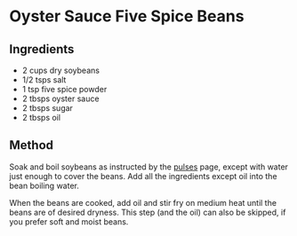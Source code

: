 # Oyster Sauce Five Spice Beans

## Ingredients
* 2 cups dry soybeans
* 1/2 tsps salt
* 1 tsp five spice powder
* 2 tbsps oyster sauce
* 2 tbsps sugar
* 2 tbsps oil

## Method
Soak and boil soybeans as instructed by the [pulses](pulses) page, except with water just enough to cover the beans. Add all the ingredients except oil into the bean boiling water.

When the beans are cooked, add oil and stir fry on medium heat until the beans are of desired dryness. This step (and the oil) can also be skipped, if you prefer soft and moist beans.